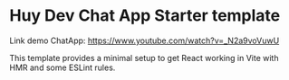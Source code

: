 # Huy Dev Chat App Starter template
Link demo ChatApp: https://www.youtube.com/watch?v=_N2a9voVuwU

This template provides a minimal setup to get React working in Vite with HMR and some ESLint rules.
